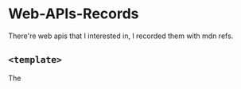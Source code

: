 # Web-APIs-Records
There're web apis that I interested in, I recorded them with mdn refs.

## `<template>`

The <template> HTML element is a mechanism for holding HTML that is not to be rendered immediately when a page is loaded but may be instantiated subsequently during runtime using JavaScript. [MDN](https://developer.mozilla.org/en-US/docs/Web/HTML/Element/template)
  
## `importNode` `adoptNode` `cloneNode`
  
[importNode](https://developer.mozilla.org/en-US/docs/Web/API/Document/importNode) clone a node
  
[adoptNode](https://developer.mozilla.org/en-US/docs/Web/API/Document/adoptNode) remove node from a place to another
  
[cloneNode](https://developer.mozilla.org/en-US/docs/Web/API/Node/cloneNode) clone a node, the caller is different with importNode.
  
`document.importNode(node, deep)`
  
`node.cloneNode(deep)`
  
## Selection API

[MDN](https://developer.mozilla.org/en-US/docs/Web/API/Selection)
  
[This article](https://css-tricks.com/how-to-create-actions-for-selected-text-with-the-selection-api/) introduced a demo to use this API.
  
![text-selection-menu](https://user-images.githubusercontent.com/20169617/122502325-ff929d80-d028-11eb-8c25-83caa2cec751.gif)
